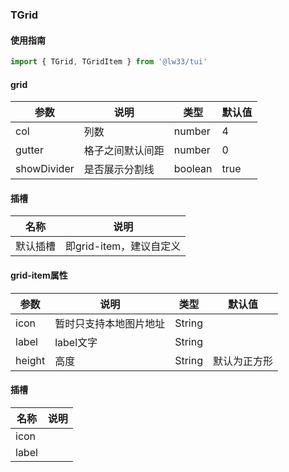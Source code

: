 ### TGrid

#### 使用指南

```JavaScript
import { TGrid, TGridItem } from '@lw33/tui'
```

#### grid


| 参数          | 说明                      | 类型     | 默认值                         |
| -----------   | ------------------------ | -------- | ------------------------------ |
| col           | 列数                     |  number   | 4                           |
| gutter        | 格子之间默认间距          | number   | 0     |
| showDivider  | 是否展示分割线        | boolean   |true                     |

#### 插槽

| 名称        | 说明                          | 
| ----------- | --------------------------   |
| 默认插槽     | 即grid-item，建议自定义       |

#### grid-item属性 


| 参数        | 说明                                | 类型     | 默认值                         |
| ----------- | ----------------------------------- | -------- | ------------------------------ |
| icon       | 暂时只支持本地图片地址                 | String  |                         |
| label      | label文字                            | String   |                          |
| height     | 高度                                 | String   | 默认为正方形              |

#### 插槽

| 名称        | 说明                          | 
| ----------- | --------------------------   |
| icon        |        |
| label        |        |